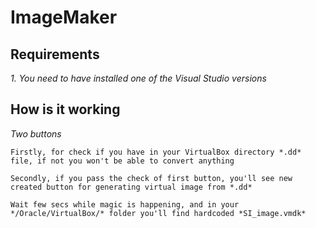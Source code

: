 # ImageMaker



## **Requirements**

*1. You need to have installed one of the Visual Studio versions*

## **How is it working**

*Two buttons*

    Firstly, for check if you have in your VirtualBox directory *.dd* file, if not you won't be able to convert anything
    
    Secondly, if you pass the check of first button, you'll see new created button for generating virtual image from *.dd*
    
    Wait few secs while magic is happening, and in your */Oracle/VirtualBox/* folder you'll find hardcoded *SI_image.vmdk*
